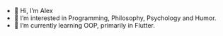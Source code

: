 - 👋 Hi, I’m Alex
- 👀 I’m interested in Programming, Philosophy, Psychology and Humor.
- 🌱 I’m currently learning OOP, primarily in Flutter.

<!---
AlexEduV/AlexEduV is a ✨ special ✨ repository because its `README.md` (this file) appears on your GitHub profile.
You can click the Preview link to take a look at your changes.
--->
